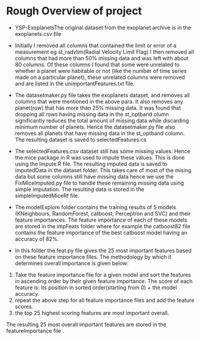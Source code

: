 # Rough Overview of project

* YSP-ExoplanetsThe original dataset from the exoplanet archive is in the exoplanets.csv file
 
* Initially I removed all columns that contained the limit or error of a measurement eg st_radvlim(Radial Velocity Limit Flag)
I then removed all columns that had more than 50% missing data and was left with about 80 columns.
Of these columns I found that some were unrelated to whether a planet were habitable or not (like the number of time series made on a particular planet), these unrelated columns were removed and are listed in the unimportantFeatures.txt file.

* The datasetmaker.py file takes the exoplanets dataset, and removes all columns that were mentioned in the above para. It also removes any planet(row) that has more than 25% missing data. It was found that dropping all rows having missing data in the st_optband olumn significantly reduces the total amount of missing data while discarding minimum number of planets. Hence the datasetmaker.py file also removes all planets that have missing data in the st_optband column.
The resulting dataset is saved to selectedFeatures.cs

* The selectedFeatures.csv dataset still has some missing values. Hence the mice package in R was used to impute these values. This is done using the Impute.R file. The resulting imputed data is saved to imputedData in the dataset folder. This takes care of most of the mising data but some columns still have missing data hence we use the FixMiceImputed.py file to handle these remaining missing data using simple imputation. The resulting data is stored in the simpleImputedMiceRf file.

* The modelExplore folder contains the training results of 5 models (KNeighbours, RandomForest, catboost, Perceptron and SVC) and their feature importances. The feature importance of each of these models are stored in the impFeats folder where for example the catboost82 file contains the feature importance of the best catboost model having an accuracy of 82%.

* In this folder the feat.py file gives the 25 most important features based on these feature importance files. The methodology by which it determines overall importance is given below:
1. Take the feature importance file for a given model and sort the features in ascending order by their given feature importance. The score of each feature is:
 its position in sorted order(starting from 0) + the model accuracy.
2. repeat the above step for all feature importance files and add the feature scores. 
3. the top 25 highest scoring features are most important overall.

The resulting 25 most overall important features are stored in the featureImportance file
.
